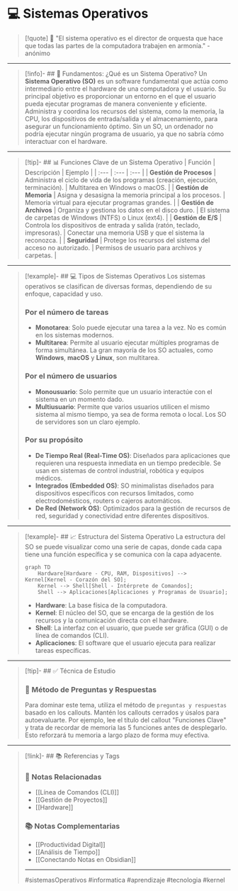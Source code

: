# 💻 Sistemas Operativos

> [!quote] 🧠 "El sistema operativo es el director de orquesta que hace que todas las partes de la computadora trabajen en armonía." - anónimo

---

> [!info]- ## 📝 Fundamentos: ¿Qué es un Sistema Operativo?
> Un **Sistema Operativo (SO)** es un software fundamental que actúa como intermediario entre el hardware de una computadora y el usuario. Su principal objetivo es proporcionar un entorno en el que el usuario pueda ejecutar programas de manera conveniente y eficiente. Administra y coordina los recursos del sistema, como la memoria, la CPU, los dispositivos de entrada/salida y el almacenamiento, para asegurar un funcionamiento óptimo. Sin un SO, un ordenador no podría ejecutar ningún programa de usuario, ya que no sabría cómo interactuar con el hardware.

---

> [!tip]- ## 📊 Funciones Clave de un Sistema Operativo
> | Función | Descripción | Ejemplo |
> | :--- | :--- | :--- |
> | **Gestión de Procesos** | Administra el ciclo de vida de los programas (creación, ejecución, terminación). | Multitarea en Windows o macOS. |
> | **Gestión de Memoria** | Asigna y desasigna la memoria principal a los procesos. | Memoria virtual para ejecutar programas grandes. |
> | **Gestión de Archivos** | Organiza y gestiona los datos en el disco duro. | El sistema de carpetas de Windows (NTFS) o Linux (ext4). |
> | **Gestión de E/S** | Controla los dispositivos de entrada y salida (ratón, teclado, impresoras). | Conectar una memoria USB y que el sistema la reconozca. |
> | **Seguridad** | Protege los recursos del sistema del acceso no autorizado. | Permisos de usuario para archivos y carpetas. |

---

> [!example]- ## 💻 Tipos de Sistemas Operativos
> Los sistemas operativos se clasifican de diversas formas, dependiendo de su enfoque, capacidad y uso.
>
> ### **Por el número de tareas**
>
> * **Monotarea**: Solo puede ejecutar una tarea a la vez. No es común en los sistemas modernos.
> * **Multitarea**: Permite al usuario ejecutar múltiples programas de forma simultánea. La gran mayoría de los SO actuales, como **Windows**, **macOS** y **Linux**, son multitarea.
>
> ### **Por el número de usuarios**
>
> * **Monousuario**: Solo permite que un usuario interactúe con el sistema en un momento dado.
> * **Multiusuario**: Permite que varios usuarios utilicen el mismo sistema al mismo tiempo, ya sea de forma remota o local. Los SO de servidores son un claro ejemplo.
>
> ### **Por su propósito**
>
> * **De Tiempo Real (Real-Time OS)**: Diseñados para aplicaciones que requieren una respuesta inmediata en un tiempo predecible. Se usan en sistemas de control industrial, robótica y equipos médicos.
> * **Integrados (Embedded OS)**: SO minimalistas diseñados para dispositivos específicos con recursos limitados, como electrodomésticos, routers o cajeros automáticos.
> * **De Red (Network OS)**: Optimizados para la gestión de recursos de red, seguridad y conectividad entre diferentes dispositivos.

---

> [!example]- ## 📈 Estructura del Sistema Operativo
> La estructura del SO se puede visualizar como una serie de capas, donde cada capa tiene una función específica y se comunica con la capa adyacente.
>
> ```mermaid
> graph TD
>     Hardware[Hardware - CPU, RAM, Dispositivos] --> Kernel[Kernel - Corazón del SO];
>     Kernel --> Shell[Shell - Intérprete de Comandos];
>     Shell --> Aplicaciones[Aplicaciones y Programas de Usuario];
> ```
>
> * **Hardware**: La base física de la computadora.
> * **Kernel**: El núcleo del SO, que se encarga de la gestión de los recursos y la comunicación directa con el hardware.
> * **Shell**: La interfaz con el usuario, que puede ser gráfica (GUI) o de línea de comandos (CLI).
> * **Aplicaciones**: El software que el usuario ejecuta para realizar tareas específicas.

---

> [!tip]- ## ✅ Técnica de Estudio
>
> ### 🧠 **Método de Preguntas y Respuestas**
>
> Para dominar este tema, utiliza el método de `preguntas y respuestas` basado en los callouts. Mantén los callouts cerrados y úsalos para autoevaluarte. Por ejemplo, lee el título del callout "Funciones Clave" y trata de recordar de memoria las 5 funciones antes de desplegarlo. Esto reforzará tu memoria a largo plazo de forma muy efectiva.

---

> [!link]- ## 📚 Referencias y Tags
>
> ### 🔗 Notas Relacionadas
>
> * [[Línea de Comandos (CLI)]]
> * [[Gestión de Proyectos]]
> * [[Hardware]]
>
> ### 📚 Notas Complementarias
>
> * [[Productividad Digital]]
> * [[Análisis de Tiempo]]
> * [[Conectando Notas en Obsidian]]
>
> ---
>
> #sistemasOperativos #informatica #aprendizaje #tecnologia #kernel